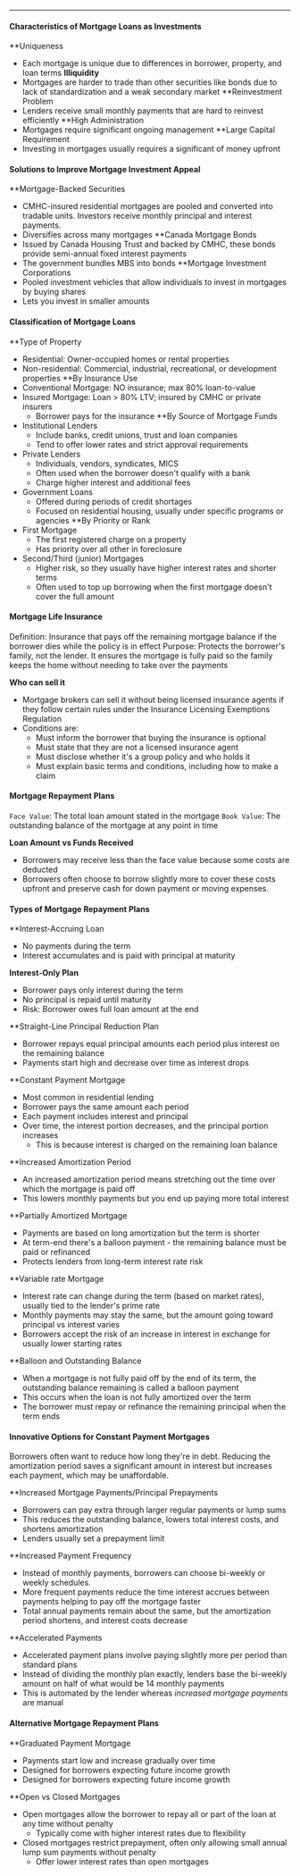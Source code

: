 ***
#### Characteristics of Mortgage Loans as Investments
**Uniqueness
* Each mortgage is unique due to differences in borrower, property, and loan terms
**Illiquidity**
* Mortgages are harder to trade than other securities like bonds due to lack of standardization and a weak secondary market
**Reinvestment Problem
* Lenders receive small monthly payments that are hard to reinvest efficiently
**High Administration
* Mortgages require significant ongoing management
**Large Capital Requirement
* Investing in mortgages usually requires a significant of money upfront

#### Solutions to Improve Mortgage Investment Appeal
**Mortgage-Backed Securities
* CMHC-insured residential mortgages are pooled and converted into tradable units. Investors receive monthly principal and interest payments.
* Diversifies across many mortgages
**Canada Mortgage Bonds
* Issued by Canada Housing Trust and backed by CMHC, these bonds provide semi-annual fixed interest payments
* The government bundles MBS into bonds
**Mortgage Investment Corporations
* Pooled investment vehicles that allow individuals to invest in mortgages by buying shares
* Lets you invest in smaller amounts

#### Classification of Mortgage Loans
**Type of Property
* Residential: Owner-occupied homes or rental properties
* Non-residential: Commercial, industrial, recreational, or development properties
**By Insurance Use
* Conventional Mortgage: NO insurance; max 80% loan-to-value
* Insured Mortgage: Loan > 80% LTV; insured by CMHC or private insurers
	* Borrower pays for the insurance
**By Source of Mortgage Funds
* Institutional Lenders
	* Include banks, credit unions, trust and loan companies
	* Tend to offer lower rates and strict approval requirements
* Private Lenders
	* Individuals, vendors, syndicates, MICS
	* Often used when the borrower doesn't qualify with a bank
	* Charge higher interest and additional fees
* Government Loans
	* Offered during periods of credit shortages
	* Focused on residential housing, usually under specific programs or agencies
**By Priority or Rank
* First Mortgage
	* The first registered charge on a property
	* Has priority over all other in foreclosure
* Second/Third (junior) Mortgages
	* Higher risk, so they usually have higher interest rates and shorter terms
	* Often used to top up borrowing when the first mortgage doesn't cover the full amount

#### Mortgage Life Insurance
Definition: Insurance that pays off the remaining mortgage balance if the borrower dies while the policy is in effect
Purpose: Protects the borrower's family, not the lender. It ensures the mortgage is fully paid so the family keeps the home without needing to take over the payments

**Who can sell it**
* Mortgage brokers can sell it without being licensed insurance agents if they follow certain rules under the Insurance Licensing Exemptions Regulation
* Conditions are:
	* Must inform the borrower that buying the insurance is optional
	* Must state that they are not a licensed insurance agent
	* Must disclose whether it's a group policy and who holds it
	* Must explain basic terms and conditions, including how to make a claim

#### Mortgage Repayment Plans
`Face Value`: The total loan amount stated in the mortgage
`Book Value`: The outstanding balance of the mortgage at any point in time

**Loan Amount vs Funds Received**
* Borrowers may receive less than the face value because some costs are deducted
* Borrowers often choose to borrow slightly more to cover these costs upfront and preserve cash for down payment or moving expenses.

#### Types of Mortgage Repayment Plans
**Interest-Accruing Loan
* No payments during the term
* Interest accumulates and is paid with principal at maturity

**Interest-Only Plan**
* Borrower pays only interest during the term
* No principal is repaid until maturity
* Risk: Borrower owes full loan amount at the end

**Straight-Line Principal Reduction Plan
* Borrower repays equal principal amounts each period plus interest on the remaining balance
* Payments start high and decrease over time as interest drops

**Constant Payment Mortgage
* Most common in residential lending
* Borrower pays the same amount each period
* Each payment includes interest and principal
* Over time, the interest portion decreases, and the principal portion increases
	* This is because interest is charged on the remaining loan balance

**Increased Amortization Period
* An increased amortization period means stretching out the time over which the mortgage is paid off
* This lowers monthly payments but you end up paying more total interest

**Partially Amortized Mortgage
* Payments are based on long amortization but the term is shorter
* At term-end there's a balloon payment - the remaining balance must be paid or refinanced
* Protects lenders from long-term interest rate risk

**Variable rate Mortgage 
* Interest rate can change during the term (based on market rates), usually tied to the lender's prime rate
* Monthly payments may stay the same, but the amount going toward principal vs interest varies
* Borrowers accept the risk of an increase in interest in exchange for usually lower starting rates

**Balloon and Outstanding Balance
* When a mortgage is not fully paid off by the end of its term, the outstanding balance remaining is called a balloon payment
* This occurs when the loan is not fully amortized over the term
* The borrower must repay or refinance the remaining principal when the term ends

#### Innovative Options for Constant Payment Mortgages
Borrowers often want to reduce how long they're in debt. Reducing the amortization period saves a significant amount in interest but increases each payment, which may be unaffordable.

**Increased Mortgage Payments/Principal Prepayments
* Borrowers can pay extra through larger regular payments or lump sums
* This reduces the outstanding balance, lowers total interest costs, and shortens amortization
* Lenders usually set a prepayment limit

**Increased Payment Frequency
* Instead of monthly payments, borrowers can choose bi-weekly or weekly schedules.
* More frequent payments reduce the time interest accrues between payments helping to pay off the mortgage faster
* Total annual payments remain about the same, but the amortization period shortens, and interest costs decrease

**Accelerated Payments
* Accelerated payment plans involve paying slightly more per period than standard plans
* Instead of dividing the monthly plan exactly, lenders base the bi-weekly amount on half of what would be 14 monthly payments
* This is automated by the lender whereas *increased mortgage payments* are manual

#### Alternative Mortgage Repayment Plans
**Graduated Payment Mortgage
* Payments start low and increase gradually over time
* Designed for borrowers expecting future income growth
* Designed for borrowers expecting future income growth

**Open vs Closed Mortgages
* Open mortgages allow the borrower to repay all or part of the loan at any time without penalty
	* Typically come with higher interest rates due to flexibility
* Closed mortgages restrict prepayment, often only allowing small annual lump sum payments without penalty
	* Offer lower interest rates than open mortgages